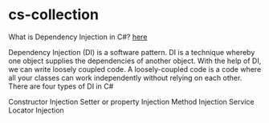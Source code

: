 # cs-collection

What is Dependency Injection in C#? [here](https://www.c-sharpcorner.com/article/understanding-the-dependency-injection-using-constructor-property-and-method-in/)

Dependency Injection (DI) is a software pattern. DI is a technique whereby one object supplies the dependencies of another object. With the help of DI, we can write loosely coupled code. A loosely-coupled code is a code where all your classes can work independently without relying on each other. There are four types of DI in C#

Constructor Injection
Setter or property Injection
Method Injection
Service Locator Injection
